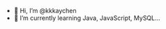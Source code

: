 - 👋 Hi, I’m @kkkaychen
- 🌱 I’m currently learning Java, JavaScript, MySQL...

<!---
kkkaychen/kkkaychen is a ✨ special ✨ repository because its `README.md` (this file) appears on your GitHub profile.
You can click the Preview link to take a look at your changes.
--->
